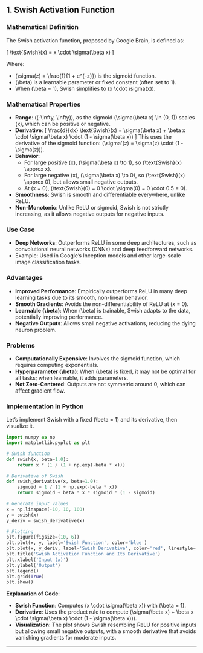 ## 1. Swish Activation Function

### Mathematical Definition
The Swish activation function, proposed by Google Brain, is defined as:

\[
\text{Swish}(x) = x \cdot \sigma(\beta x)
\]

Where:
- \(\sigma(z) = \frac{1}{1 + e^{-z}}\) is the sigmoid function.
- \(\beta\) is a learnable parameter or fixed constant (often set to 1).
- When \(\beta = 1\), Swish simplifies to \(x \cdot \sigma(x)\).

### Mathematical Properties
- **Range**: \((-\infty, \infty)\), as the sigmoid \(\sigma(\beta x) \in (0, 1)\) scales \(x\), which can be positive or negative.
- **Derivative**:
  \[
  \frac{d}{dx} \text{Swish}(x) = \sigma(\beta x) + \beta x \cdot \sigma(\beta x) \cdot (1 - \sigma(\beta x))
  \]
  This uses the derivative of the sigmoid function: \(\sigma'(z) = \sigma(z) \cdot (1 - \sigma(z))\).
- **Behavior**:
  - For large positive \(x\), \(\sigma(\beta x) \to 1\), so \(\text{Swish}(x) \approx x\).
  - For large negative \(x\), \(\sigma(\beta x) \to 0\), so \(\text{Swish}(x) \approx 0\), but allows small negative outputs.
  - At \(x = 0\), \(\text{Swish}(0) = 0 \cdot \sigma(0) = 0 \cdot 0.5 = 0\).
- **Smoothness**: Swish is smooth and differentiable everywhere, unlike ReLU.
- **Non-Monotonic**: Unlike ReLU or sigmoid, Swish is not strictly increasing, as it allows negative outputs for negative inputs.

### Use Case
- **Deep Networks**: Outperforms ReLU in some deep architectures, such as convolutional neural networks (CNNs) and deep feedforward networks.
- Example: Used in Google’s Inception models and other large-scale image classification tasks.

### Advantages
- **Improved Performance**: Empirically outperforms ReLU in many deep learning tasks due to its smooth, non-linear behavior.
- **Smooth Gradients**: Avoids the non-differentiability of ReLU at \(x = 0\).
- **Learnable \(\beta\)**: When \(\beta\) is trainable, Swish adapts to the data, potentially improving performance.
- **Negative Outputs**: Allows small negative activations, reducing the dying neuron problem.

### Problems
- **Computationally Expensive**: Involves the sigmoid function, which requires computing exponentials.
- **Hyperparameter \(\beta\)**: When \(\beta\) is fixed, it may not be optimal for all tasks; when learnable, it adds parameters.
- **Not Zero-Centered**: Outputs are not symmetric around 0, which can affect gradient flow.

### Implementation in Python
Let’s implement Swish with a fixed \(\beta = 1\) and its derivative, then visualize it.

```python
import numpy as np
import matplotlib.pyplot as plt

# Swish function
def swish(x, beta=1.0):
    return x * (1 / (1 + np.exp(-beta * x)))

# Derivative of Swish
def swish_derivative(x, beta=1.0):
    sigmoid = 1 / (1 + np.exp(-beta * x))
    return sigmoid + beta * x * sigmoid * (1 - sigmoid)

# Generate input values
x = np.linspace(-10, 10, 100)
y = swish(x)
y_deriv = swish_derivative(x)

# Plotting
plt.figure(figsize=(10, 6))
plt.plot(x, y, label='Swish Function', color='blue')
plt.plot(x, y_deriv, label='Swish Derivative', color='red', linestyle='--')
plt.title('Swish Activation Function and Its Derivative')
plt.xlabel('Input (x)')
plt.ylabel('Output')
plt.legend()
plt.grid(True)
plt.show()
```

**Explanation of Code**:
- **Swish Function**: Computes \(x \cdot \sigma(\beta x)\) with \(\beta = 1\).
- **Derivative**: Uses the product rule to compute \(\sigma(\beta x) + \beta x \cdot \sigma(\beta x) \cdot (1 - \sigma(\beta x))\).
- **Visualization**: The plot shows Swish resembling ReLU for positive inputs but allowing small negative outputs, with a smooth derivative that avoids vanishing gradients for moderate inputs.

---
